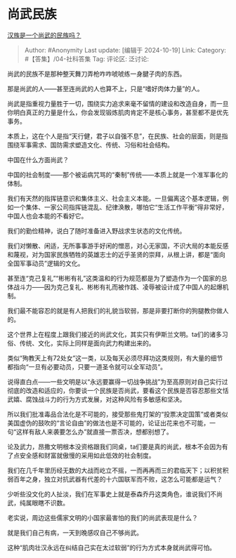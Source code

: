 # 尚武民族
[汉族是一个尚武的民族吗？](https://www.zhihu.com/question/22013738/answer/9239073280)

> Author: #Anonymity
> Last update: [编辑于 2024-10-19]
> Link:
> Category: #【答集】/04-社科答集 
> Tag: 
> 评论区:
> 泛讨论:

尚武的民族不是那种整天舞刀弄枪咋咋唬唬练一身腱子肉的东西。

那是尚武的人——甚至连尚武的人也算不上，只是“嗜好肉体力量”的人。

尚武是指重视力量胜于一切，围绕实力追求来毫不留情的建设和改造自身，而一旦你明白真正的力量是什么，你会发现锻炼肌肉肯定不是核心事务，甚至都不是优先事务。

本质上，这在个人是指“天行健，君子以自强不息”，在民族、社会的层面，则是指围绕军事需求、国防需求塑造文化、传统、习俗和社会结构。

中国在什么方面尚武？

中国的社会制度——那个被诟病咒骂的“秦制”传统——本质上就是一个准军事化的体制。

我们有天然的指挥链意识和集体主义、社会主义本能。一旦偏离这个基本逻辑，例如一个集体、一家公司指挥链混乱、纪律涣散，哪怕它“生活工作平衡”得非常好，中国人也会本能的不看好它。

我们的勤俭精神，说白了随时准备进入野战求生状态的文化传统。

我们对懒散、闲适，无所事事游手好闲的憎恶，对心无家国，不识大局的本能反感和蔑视，对为国家民族牺牲的英雄志士的近乎圣贤的崇拜，从根上讲，都是“面向全国军事动员”逻辑的文化。

甚至连“克己复礼”“彬彬有礼”这类温和的行为规范都是为了塑造作为一个国家的总体战斗力——因为克己复礼、彬彬有礼而被作践、凌辱被设计成了中国人的起爆机制。

我们最不能容忍的就是有人把我们的礼貌当软弱，那是非要打断你的狗腿教你做人的。

这个世界上在程度上跟我们接近的尚武文化，其实只有伊斯兰文明。ta们的诸多习俗、传统、文化，实际上同样是面向武力构建出来的。

类似“殉教天上有72处女”这一类，以及每天必须尽拜功这类规则，有大量的细节都指向“一旦有必要动员，只要一道圣令就可以全军动员”。

说得直白点——一些文明是以“永远要赢得一切战争挑战”为至高原则对自己实行过彻底的改造和适应的，你要谈一个民族是否尚武，要看这个民族是否容忍那些文恬武嬉、腐蚀战斗力的行为方式发展，对这种风险有多敏感和坚决。

所以我们批准毒品合法化是不可能的，接受那些鬼打架的“投票决定国策”或者类似美国虚伪的鼓吹的“言论自由”的做法也是不可能的，论证出花来也不可能，一句“这样有敌人来袭要怎么办”就直接一票否决，想都别想了。

论及武力，昂撒文明根本没资格跟我们同桌，ta们要是真的尚武，根本不会因为有了点安全感和财富就傲慢的采用如此低效的社会制度。

我们在几千年里历经无数的大战而屹立不摇，一而再再而三的君临天下；以积贫积弱百年之身，独立对抗武器有代差的十六国联军而不败，这怎么可能都是运气？

少听些没文化的人扯淡，我们在军事史上就是泰森乔丹这类角色，谁说我们不尚武，纯属眼瞎不识数。

老实说，周边这些儒家文明的小国家最害怕的我们的尚武表现是什么？

就是我们自己有病，一天到晚感叹自己不够尚武。

这种“肌肉壮汉永远在纠结自己实在太过软弱”的行为方式本身就尚武得可怕。